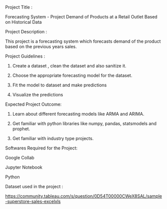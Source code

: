 Project Title :

Forecasting System - Project Demand of Products at a Retail Outlet Based on Historical Data

Project Description :

This project is a forecasting system which forecasts demand of the product based on the previous years sales.

Project Guidelines :

1. Create a dataset , clean the dataset and also sanitize it.

2. Choose the appropriate forecasting model for the dataset.

3. Fit the model to dataset and make predictions

4. Visualize the predictions

Expected Project Outcome:

1. Learn about different forecasting models like ARMA and ARIMA.

2. Get familiar with python libraries like numpy, pandas, statsmodels and prophet.

3. Get familiar with industry type projects.

Softwares Required for the Project:

Google Collab

Jupyter Notebook

Python

Dataset used in the project :

https://community.tableau.com/s/question/0D54T00000CWeX8SAL/sample-superstore-sales-excelxls
